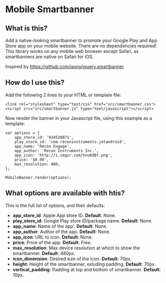 # Mobile Smartbanner
## What is this?
Add a native-looking smartbanner to promote your Google Play and App Store app on your mobile website. There are no dependencies required! This library works on any mobile web browser except Safari, as smartbanners are native on Safari for iOS.  

Inspired by https://github.com/jasny/jquery.smartbanner

## How do I use this?
Add the following 2 lines to your HTML or template file:

```
<link rel="stylesheet" type="text/css" href="src/smartbanner.css">
<script src="src/smartbanner.js" type="text/javascript"></script>
```

Now render the banner in your Javascript file, using this example as a template:

```
var options = {
	app_store_id: '934520071',
	play_store_id: 'com.reconinstruments.jetandroid',
	app_name: 'Recon Engage',
	app_author: 'Recon Instruments Inc.',
	app_icon: 'http://i.imgur.com/hnuKdBf.png',
	price: '$0.99',
	max_resolution: 480,
};

MobileBanner.render(options);
```

## What options are available with htis?

This is the full list of options, and their defaults:
- **app_store_id**: Apple App store ID. **Default**: None.
- **play_store_id**: Google Play store ID/package name. **Default**: None.
- **app_name**: Name of the app'. **Default**: None.
- **app_author**: Author of the app. **Default**: None.
- **app_icon**: URL to icon. **Default**: None.
- **price**: Price of the app. **Default**: Free.
- **max_resolution**: Max device resolution at which to show the smartbanner. **Default**: 480px.
- **icon_dimension**: Desired size of the icon. **Default**: 70px.
- **height**: Height of the smartbanner, exluding padding. **Default**: 70px.
- **vertical_padding**: Padding at top and bottom of smartbanner. **Default**: 10px.

